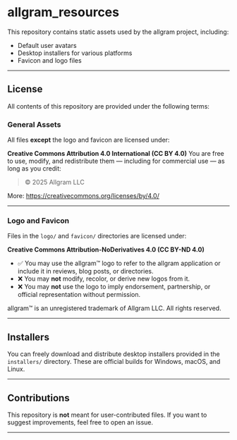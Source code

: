 # allgram_resources

This repository contains static assets used by the allgram project, including:

- Default user avatars
- Desktop installers for various platforms
- Favicon and logo files

---

## License

All contents of this repository are provided under the following terms:

### General Assets

All files **except** the logo and favicon are licensed under:

**Creative Commons Attribution 4.0 International (CC BY 4.0)**
You are free to use, modify, and redistribute them — including for commercial use — as long as you credit:

> © 2025 Allgram LLC

More: https://creativecommons.org/licenses/by/4.0/

---

### Logo and Favicon

Files in the `logo/` and `favicon/` directories are licensed under:

**Creative Commons Attribution-NoDerivatives 4.0 (CC BY-ND 4.0)**

- ✅ You may use the allgram™ logo to refer to the allgram application or include it in reviews, blog posts, or directories.
- ❌ You may **not** modify, recolor, or derive new logos from it.
- ❌ You may **not** use the logo to imply endorsement, partnership, or official representation without permission.

allgram™ is an unregistered trademark of Allgram LLC. All rights reserved.

---

## Installers

You can freely download and distribute desktop installers provided in the `installers/` directory. These are official builds for Windows, macOS, and Linux.

---

## Contributions

This repository is **not** meant for user-contributed files. If you want to suggest improvements, feel free to open an issue.

---
